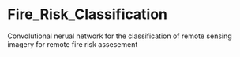 # Fire_Risk_Classification
Convolutional nerual network for the classification of remote sensing imagery for remote fire risk assesement

